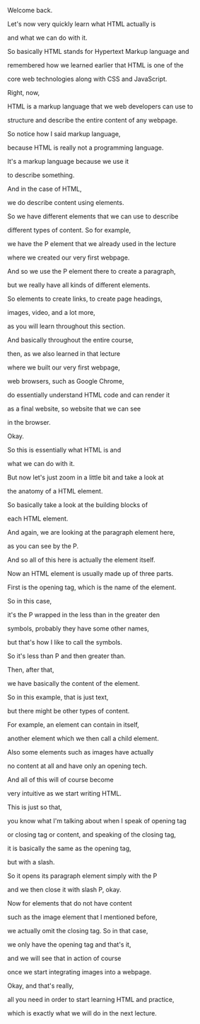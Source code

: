 Welcome back.

Let's now very quickly learn what HTML actually is

and what we can do with it.

So basically HTML stands for Hypertext Markup language and

remembered how we learned earlier that HTML is one of the

core web technologies along with CSS and JavaScript.

Right, now,

HTML is a markup language that we web developers can use to

structure and describe the entire content of any webpage.

So notice how I said markup language,

because HTML is really not a programming language.

It's a markup language because we use it

to describe something.

And in the case of HTML,

we do describe content using elements.

So we have different elements that we can use to describe

different types of content. So for example,

we have the P element that we already used in the lecture

where we created our very first webpage.

And so we use the P element there to create a paragraph,

but we really have all kinds of different elements.

So elements to create links, to create page headings,

images, video, and a lot more,

as you will learn throughout this section.

And basically throughout the entire course,

then, as we also learned in that lecture

where we built our very first webpage,

web browsers, such as Google Chrome,

do essentially understand HTML code and can render it

as a final website, so website that we can see

in the browser.

Okay.

So this is essentially what HTML is and

what we can do with it.

But now let's just zoom in a little bit and take a look at

the anatomy of a HTML element.

So basically take a look at the building blocks of

each HTML element.

And again, we are looking at the paragraph element here,

as you can see by the P.

And so all of this here is actually the element itself.

Now an HTML element is usually made up of three parts.

First is the opening tag, which is the name of the element.

So in this case,

it's the P wrapped in the less than in the greater den

symbols, probably they have some other names,

but that's how I like to call the symbols.

So it's less than P and then greater than.

Then, after that,

we have basically the content of the element.

So in this example, that is just text,

but there might be other types of content.

For example, an element can contain in itself,

another element which we then call a child element.

Also some elements such as images have actually

no content at all and have only an opening tech.

And all of this will of course become

very intuitive as we start writing HTML.

This is just so that,

you know what I'm talking about when I speak of opening tag

or closing tag or content, and speaking of the closing tag,

it is basically the same as the opening tag,

but with a slash.

So it opens its paragraph element simply with the P

and we then close it with slash P, okay.

Now for elements that do not have content

such as the image element that I mentioned before,

we actually omit the closing tag. So in that case,

we only have the opening tag and that's it,

and we will see that in action of course

once we start integrating images into a webpage.

Okay, and that's really,

all you need in order to start learning HTML and practice,

which is exactly what we will do in the next lecture.